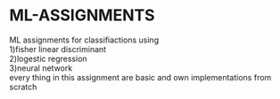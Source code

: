 # ML-ASSIGNMENTS
ML assignments for classifiactions using <br>
1)fisher linear discriminant<br>
2)logestic regression<br>
3)neural network<br>
every thing in this assignment are basic and own implementations from scratch

